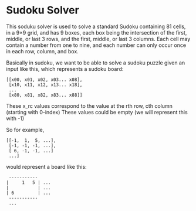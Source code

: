 # Sudoku Solver
This soduku solver is used to solve a standard Sudoku containing 81 cells, in a 9×9 grid, and has 9 boxes, each box being the intersection of the first, middle, or last 3 rows, and the first, middle, or last 3 columns. Each cell may contain a number from one to nine, and each number can only occur once in each row, column, and box.

Basically in sudoku, we want to be able to solve a sudoku puzzle given an input like this, 
which represents a sudoku board:
```
[[x00, x01, x02, x03... x08],
 [x10, x11, x12, x13... x18],
 ...
 [x80, x81, x82, x83... x88]]
```
These x_rc values correspond to the value at the rth row, cth column (starting with 0-index)
These values could be empty (we will represent this with -1)

So for example,
```
[[-1,  1,  5, ...],
 [-1, -1, -1, ...],
 [ 6, -1, -1, ...]
 ...]
```
would represent a board like this:
```
 -----------
|     1   5 | ...
|           | ...
| 6         | ...
 -----------
 ...
```